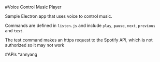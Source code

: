 #Voice Control Music Player

Sample Electron app that uses voice to control music.

Commands are defined in `listen.js` and include `play`, `pause`, `next`, `previous` and `test`.

The test command makes an https request to the Spotify API, which is not authorized so it may not work

#APIs
*annyang